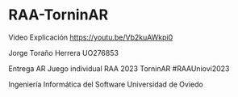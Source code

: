 # RAA-TorninAR

Video Explicación
https://youtu.be/Vb2kuAWkpi0



Jorge Toraño Herrera UO276853

Entrega AR Juego individual RAA 2023 
TorninAR  #RAAUniovi2023


Ingeniería Informática del Software
Universidad de Oviedo
